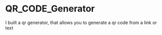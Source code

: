 # QR_CODE_Generator
I built a qr generator, that allows you to generate a qr code from a link or text
